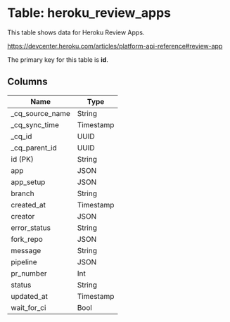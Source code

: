 # Table: heroku_review_apps

This table shows data for Heroku Review Apps.

https://devcenter.heroku.com/articles/platform-api-reference#review-app

The primary key for this table is **id**.

## Columns

| Name          | Type          |
| ------------- | ------------- |
|_cq_source_name|String|
|_cq_sync_time|Timestamp|
|_cq_id|UUID|
|_cq_parent_id|UUID|
|id (PK)|String|
|app|JSON|
|app_setup|JSON|
|branch|String|
|created_at|Timestamp|
|creator|JSON|
|error_status|String|
|fork_repo|JSON|
|message|String|
|pipeline|JSON|
|pr_number|Int|
|status|String|
|updated_at|Timestamp|
|wait_for_ci|Bool|